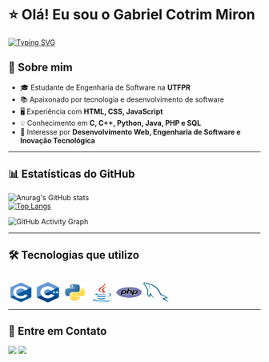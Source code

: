 # ⭐ Olá! Eu sou o Gabriel Cotrim Miron

<p align="left">
  <a href="https://github.com/GabrielCotrimMiron">
    <img src="https://readme-typing-svg.demolab.com?font=Fira+Code&weight=600&size=30&pause=1000&color=FFFFFF&center=true&vCenter=true&width=600&lines=Bem-vindo+ao+meu+GitHub!" alt="Typing SVG" />
  </a>
</p>

## 🚀 Sobre mim
- 🎓 Estudante de Engenharia de Software na **UTFPR**
- 📚 Apaixonado por tecnologia e desenvolvimento de software
- 🖥️ Experiência com **HTML, CSS, JavaScript**
- 💡 Conhecimento em **C, C++, Python, Java, PHP e SQL**
- 🚀 Interesse por **Desenvolvimento Web, Engenharia de Software e Inovação Tecnológica**

---

## 📊 Estatísticas do GitHub  

![Anurag's GitHub stats](https://github-readme-stats.vercel.app/api?username=GabrielCotrimMiron&show_icons=true&theme=radical)  
[![Top Langs](https://github-readme-stats.vercel.app/api/top-langs/?username=GabrielCotrimMiron&layout=compact&theme=radical)](https://github.com/anuraghazra/github-readme-stats)  

![GitHub Activity Graph](https://github-readme-activity-graph.vercel.app/graph?username=GabrielCotrimMiron&bg_color=87CEEB&color=FFFFFF&line=FFFFFF&point=FFFFFF)

---

## 🛠️ Tecnologias que utilizo  

<div style="display: inline_block"><br>
  <img align="center" alt="C" height="40" width="50" src="https://raw.githubusercontent.com/devicons/devicon/master/icons/c/c-original.svg">
  <img align="center" alt="C++" height="40" width="50" src="https://raw.githubusercontent.com/devicons/devicon/master/icons/cplusplus/cplusplus-original.svg">
  <img align="center" alt="Python" height="40" width="50" src="https://raw.githubusercontent.com/devicons/devicon/master/icons/python/python-original.svg">
  <img align="center" alt="Java" height="40" width="50" src="https://raw.githubusercontent.com/devicons/devicon/master/icons/java/java-original.svg">
  <img align="center" alt="PHP" height="40" width="50" src="https://raw.githubusercontent.com/devicons/devicon/master/icons/php/php-original.svg">
  <img align="center" alt="MySQL" height="40" width="50" src="https://raw.githubusercontent.com/devicons/devicon/master/icons/mysql/mysql-original.svg">
</div>

---

## 📩 Entre em Contato  

<div>
  <a href="mailto:gabrielcmiron@gmail.com"><img src="https://img.shields.io/badge/-Gmail-%23333?style=for-the-badge&logo=gmail&logoColor=white" target="_blank"></a>
  <a href="https://www.linkedin.com/in/gabriel-c-miron/" target="_blank"><img src="https://img.shields.io/badge/-LinkedIn-%230077B5?style=for-the-badge&logo=linkedin&logoColor=white" target="_blank"></a>
</div>
